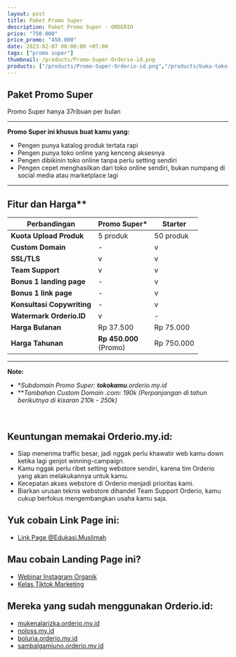 ```yaml
---
layout: post
title: Paket Promo Super
description: Paket Promo Super - ORDERIO
price: "750.000"
price_promo: "450.000"
date: 2023-02-07 08:00:00 +07:00
tags: ["promo super"]
thumbnail: /products/Promo-Super-Orderio-id.png
products: ["/products/Promo-Super-Orderio-id.png","/products/buka-toko-online-Orderio-id-1.png","/products/Konten-Orderio-id-1.png","/products/Konten-Orderio-id-2.png","/products/Konten-Orderio-id-3.png","/products/Konten-Orderio-id-4.png"]
---
```


## Paket Promo Super

Promo Super hanya 37ribuan per bulan

---

**Promo Super ini khusus buat kamu yang:**

* Pengen punya katalog produk tertata rapi
* Pengen punya toko online yang kenceng aksesnya
* Pengen dibikinin toko online tanpa perlu setting sendiri
* Pengen cepet menghasilkan dari toko online sendiri, bukan numpang di social media atau marketplace lagi

---

## Fitur dan Harga**

| **Perbandingan** | **Promo Super*** | **Starter** |
| --- | --- | --- |
| **Kuota Upload Produk** | 5 produk | 50 produk |
| **Custom Domain** | - | v |
| **SSL/TLS** | v | v |
| **Team Support** | v | v |
| **Bonus 1 landing page** | - | v |
| **Bonus 1 link page** | - | v |
| **Konsultasi Copywriting** | - | v |
| **Watermark Orderio.ID** | v | - |
| **Harga Bulanan** | Rp 37.500 | Rp 75.000 |
| **Harga Tahunan** | **Rp 450.000**<br>(Promo) | Rp 750.000 |

---

**Note:**

* *_Subdomain Promo Super: **tokokamu**.orderio.my.id_
* **_Tambahan Custom Domain .com: 190k (Perpanjangan di tahun berikutnya di kisaran 210k - 250k)_

<center><a href="https://tribelio.page/site/checkout/promosuperorderio" target="_blank" rel="noopener" class="bg-emerald-500 hover:bg-emerald-600 text-white block py-3 px-4 rounded-lg w-full text-center mt-4" style="color:white;text-decoration:none">
				🔥Daftar Sekarang🔥
	</a></center>

## Keuntungan memakai Orderio.my.id:

* Siap menerima traffic besar, jadi nggak perlu khawatir web kamu down ketika lagi genjot winning-campaign.
* Kamu nggak perlu ribet setting webstore sendiri, karena tim Orderio yang akan melakukannya untuk kamu.
* Kecepatan akses webstore di Orderio menjadi prioritas kami.
* Biarkan urusan teknis webstore dihandel Team Support Orderio, kamu cukup berfokus mengembangkan usaha kamu saja.

## Yuk cobain Link Page ini:

<ul>
  <li><a href="https://Orderio.my.id/edukasimuslimah" target="_blank">Link Page @Edukasi.Muslimah</a></li>
</ul>

## Mau cobain Landing Page ini?

<ul>
  <li><a href="https://Orderio.my.id/kelasinstagram" target="_blank">Webinar Instagram Organik</a></li>
  <li><a href="https://Orderio.my.id/kelastiktok" target="_blank">Kelas Tiktok Marketing</a></li>
</ul>

## Mereka yang sudah menggunakan Orderio.id:

<ul>
  <li><a href="https://mukenalarizka.orderio.my.id/" target="_blank">mukenalarizka.orderio.my.id</a></li>
  <!-- <li><a href="https://ilovekayu.com/" target="_blank">ilovekayu.com</a></li> -->
  <li><a href="https://noloss.my.id/" target="_blank">noloss.my.id</a></li>
  <li><a href="https://boluria.orderio.my.id/" target="_blank">boluria.orderio.my.id</a></li>
  <li><a href="https://sambalgamiuno.orderio.my.id/" target="_blank">sambalgamiuno.orderio.my.id</a></li>
</ul>
